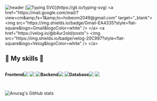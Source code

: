 ![header](https://capsule-render.vercel.app/api?type=waving&color=6a5acd&text=&animation=twinkling&height=80)
[![Typing
SVG](https://readme-typing-svg.demolab.com?font=Alkatra&weight=500&size=45&duration=3500&pause=3&color=6a5acd&center=false&vCenter=false&multiline=true&repeat=true&width=1000&height=100&lines=Welcome+👋+I'm+b4ur2old!)](https://git.io/typing-svg)
        <a href="https://mail.google.com/mail/?view=cm&amp;fs=1&amp;to=hobeom2049@gmail.com" target="_blank">
            <img src="https://img.shields.io/badge/Gmail-EA4335?style=flat-square&logo=Gmail&logoColor=white" />
        </a>
        <a href="https://velog.io/@b4ur2old/posts">
            <img src="https://img.shields.io/badge/velog-20C997?style=flat-square&logo=Velog&logoColor=white" />
        </a>
## 🔨 My skills 🔨
<div style="display: flex; align-items: center; jsutify-contents: center">
        <!-- Frontend -->
    <p><strong>Frontend</strong></p>
    <div>
        <img src="https://img.shields.io/badge/html5-E34F26?style=flat-square&logo=html5&logoColor=white">
        <img src="https://img.shields.io/badge/css-1572B6?style=flat-square&logo=css3&logoColor=white">
        <img src="https://img.shields.io/badge/javascript-F7DF1E?style=flat-square&logo=javascript&logoColor=black">
    </div>
    <!-- Backend -->
    <p><strong>Backend</strong></p>
    <div>
        <img src="https://img.shields.io/badge/Java-007396?style=for-the-badge&logo=Java&logoColor=white">
        <img src="https://img.shields.io/badge/Spring Boot-6DB33F?style=for-the-badge&logo=spring boot&logoColor=white">
    </div>
    <!-- Database -->
    <p><strong>Database</strong></p>
    <div>
        <img src="https://img.shields.io/badge/mysql-4479A1?style=for-the-badge&logo=mysql&logoColor=white">
        <img src="https://img.shields.io/badge/firebase-FFCA28?style=for-the-badge&logo=firebase&logoColor=white">
    </div>
</div><br>
</div>

![Anurag's GitHub stats](https://github-readme-stats.vercel.app/api?username=enjoylonelines&show_icons=true&theme=radical)
